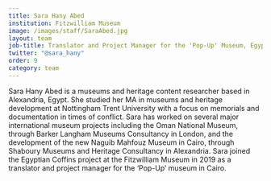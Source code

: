 ```yaml
---
title: Sara Hany Abed
institution: Fitzwilliam Museum
image: /images/staff/SaraAbed.jpg
layout: team
job-title: Translator and Project Manager for the 'Pop-Up' Museum, Egypt
twitter: "@sara_hany"
order: 9
category: team
---
```


Sara Hany Abed is a museums and heritage content researcher based in Alexandria, Egypt. She studied her MA in museums and heritage development at Nottingham Trent University with a focus on memorials and documentation in times of conflict. Sara has worked on several major international museum projects including the Oman National Museum, through Barker Langham Museums Consultancy in London, and the development of the new Naguib Mahfouz Museum in Cairo, through Shaboury Museums and Heritage Consultancy in Alexandria. Sara joined the Egyptian Coffins project at the Fitzwilliam Museum in 2019 as a translator and project manager for the ‘Pop-Up’ museum in Cairo.
